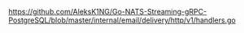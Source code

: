 https://github.com/AleksK1NG/Go-NATS-Streaming-gRPC-PostgreSQL/blob/master/internal/email/delivery/http/v1/handlers.go